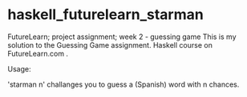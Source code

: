# haskell_futurelearn_starman
FutureLearn; project assignment; week 2 - guessing game
This is my solution to the Guessing Game assignment.  Haskell course on FutureLearn.com .

Usage:

'starman n' challanges you to guess a (Spanish) word with n chances.